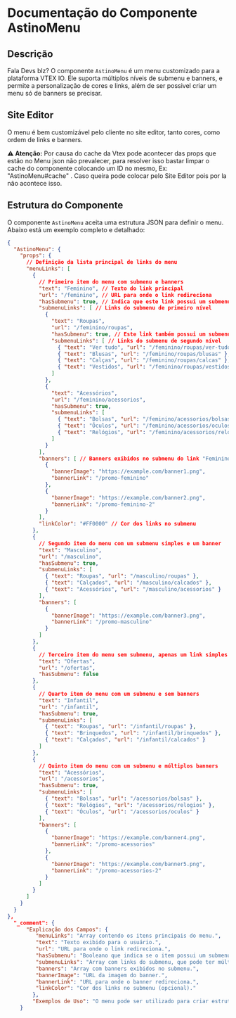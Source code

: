 # Documentação do Componente AstinoMenu

## Descrição

Fala Devs blz? O componente `AstinoMenu` é um menu customizado para a plataforma VTEX IO. Ele suporta múltiplos níveis de submenu e banners, e permite a personalização de cores e links, além de ser possivel criar um menu só de banners se precisar.

## Site Editor

O menu é bem customizável pelo cliente no site editor, tanto cores, como ordem de links e banners.

 **⚠️ Atenção:** Por causa do cache da Vtex pode acontecer das props que estão no Menu json não prevalecer, para resolver isso bastar limpar o cache do componente colocando um ID no mesmo, Ex: "AstinoMenu#cache" . Caso queira pode colocar pelo Site Editor pois por la não acontece isso.

## Estrutura do Componente

O componente `AstinoMenu` aceita uma estrutura JSON para definir o menu. Abaixo está um exemplo completo e detalhado:

```json
{
  "AstinoMenu": {
    "props": {
      // Definição da lista principal de links do menu
      "menuLinks": [
        {
          // Primeiro item do menu com submenu e banners
          "text": "Feminino", // Texto do link principal
          "url": "/feminino", // URL para onde o link redireciona
          "hasSubmenu": true, // Indica que este link possui um submenu
          "submenuLinks": [ // Links do submenu de primeiro nível
            {
              "text": "Roupas",
              "url": "/feminino/roupas",
              "hasSubmenu": true, // Este link também possui um submenu
              "submenuLinks": [ // Links do submenu de segundo nível
                { "text": "Ver tudo", "url": "/feminino/roupas/ver-tudo" },
                { "text": "Blusas", "url": "/feminino/roupas/blusas" },
                { "text": "Calças", "url": "/feminino/roupas/calcas" },
                { "text": "Vestidos", "url": "/feminino/roupas/vestidos" }
              ]
            },
            {
              "text": "Acessórios",
              "url": "/feminino/acessorios",
              "hasSubmenu": true,
              "submenuLinks": [
                { "text": "Bolsas", "url": "/feminino/acessorios/bolsas" },
                { "text": "Óculos", "url": "/feminino/acessorios/oculos" },
                { "text": "Relógios", "url": "/feminino/acessorios/relogios" }
              ]
            }
          ],
          "banners": [ // Banners exibidos no submenu do link "Feminino"
            {
              "bannerImage": "https://example.com/banner1.png",
              "bannerLink": "/promo-feminino"
            },
            {
              "bannerImage": "https://example.com/banner2.png",
              "bannerLink": "/promo-feminino-2"
            }
          ],
          "linkColor": "#FF0000" // Cor dos links no submenu
        },
        {
          // Segundo item do menu com um submenu simples e um banner
          "text": "Masculino",
          "url": "/masculino",
          "hasSubmenu": true,
          "submenuLinks": [
            { "text": "Roupas", "url": "/masculino/roupas" },
            { "text": "Calçados", "url": "/masculino/calcados" },
            { "text": "Acessórios", "url": "/masculino/acessorios" }
          ],
          "banners": [
            {
              "bannerImage": "https://example.com/banner3.png",
              "bannerLink": "/promo-masculino"
            }
          ]
        },
        {
          // Terceiro item do menu sem submenu, apenas um link simples
          "text": "Ofertas",
          "url": "/ofertas",
          "hasSubmenu": false
        },
        {
          // Quarto item do menu com um submenu e sem banners
          "text": "Infantil",
          "url": "/infantil",
          "hasSubmenu": true,
          "submenuLinks": [
            { "text": "Roupas", "url": "/infantil/roupas" },
            { "text": "Brinquedos", "url": "/infantil/brinquedos" },
            { "text": "Calçados", "url": "/infantil/calcados" }
          ]
        },
        {
          // Quinto item do menu com um submenu e múltiplos banners
          "text": "Acessórios",
          "url": "/acessorios",
          "hasSubmenu": true,
          "submenuLinks": [
            { "text": "Bolsas", "url": "/acessorios/bolsas" },
            { "text": "Relógios", "url": "/acessorios/relogios" },
            { "text": "Óculos", "url": "/acessorios/oculos" }
          ],
          "banners": [
            {
              "bannerImage": "https://example.com/banner4.png",
              "bannerLink": "/promo-acessorios"
            },
            {
              "bannerImage": "https://example.com/banner5.png",
              "bannerLink": "/promo-acessorios-2"
            }
          ]
        }
      ]
    }
  }
},
  "_comment": {
      "Explicação dos Campos": {
         "menuLinks": "Array contendo os itens principais do menu.",
         "text": "Texto exibido para o usuário.",
         "url": "URL para onde o link redireciona.",
         "hasSubmenu": "Booleano que indica se o item possui um submenu.",
         "submenuLinks": "Array com links do submenu, que pode ter múltiplos níveis.",
         "banners": "Array com banners exibidos no submenu.",
         "bannerImage": "URL da imagem do banner.",
         "bannerLink": "URL para onde o banner redireciona.",
         "linkColor": "Cor dos links no submenu (opcional)."
        },
        "Exemplos de Uso": "O menu pode ser utilizado para criar estruturas complexas com múltiplos níveis de navegação e banners promocionais."
    }






